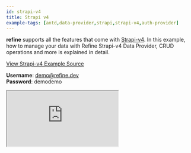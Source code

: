 ```yaml
---
id: strapi-v4
title: Strapi v4
example-tags: [antd,data-provider,strapi,strapi-v4,auth-provider]
---
```


**refine** supports all the features that come with [Strapi-v4](https://docs.strapi.io/developer-docs/latest/getting-started/introduction.html). In this example, how to manage your data with Refine Strapi-v4 Data Provider, CRUD operations and more is explained in detail.

[View Strapi-v4 Example Source](https://github.com/refinedev/refine/tree/master/examples/dataProvider/strapi-v4)

**Username**: demo@refine.dev  
**Password**: demodemo

<iframe loading="lazy" src="https://stackblitz.com/github/refinedev/refine/tree/master/examples/dataProvider/strapi-v4?embed=1&view=preview&theme=dark&preset=node&ctl=1"
    style={{width: "100%", height:"80vh", border: "0px", borderRadius: "8px", overflow:"hidden"}}
    title="refine-strapi-example"
></iframe>
